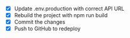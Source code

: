 - [x] Update .env.production with correct API URL
- [x] Rebuild the project with npm run build
- [x] Commit the changes
- [x] Push to GitHub to redeploy
